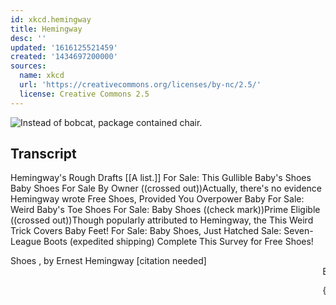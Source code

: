 ```yaml
---
id: xkcd.hemingway
title: Hemingway
desc: ''
updated: '1616125521459'
created: '1434697200000'
sources:
  name: xkcd
  url: 'https://creativecommons.org/licenses/by-nc/2.5/'
  license: Creative Commons 2.5
---
```

![Instead of bobcat, package contained chair.](https://imgs.xkcd.com/comics/hemingway.png)

## Transcript
Hemingway's Rough Drafts
[[A list.]]
For Sale: This Gullible Baby's Shoes
Baby Shoes For Sale By Owner
((crossed out))Actually, there's no evidence Hemingway wrote
Free Shoes, Provided You Overpower Baby
For Sale: Weird Baby's Toe Shoes
For Sale: Baby Shoes ((check mark))Prime Eligible
((crossed out))Though popularly attributed to Hemingway, the
This Weird Trick Covers Baby Feet!
For Sale: Baby Shoes, Just Hatched
Sale: Seven-League Boots (expedited shipping)
Complete This Survey for Free Shoes!

Shoes
, by Ernest Hemingway [citation needed]
<blink><marquee>Baby Shoes!<
marquee><
blink>
For Sale: Baby-sized Saddle, Bobcat
Hemingway Busted for Craigslist Shoe Scam

{{Title text: Instead of bobcat, package contained chair.}}
